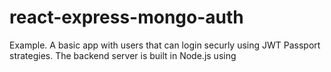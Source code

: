 # react-express-mongo-auth
Example. A basic app with users that can login securly using JWT Passport strategies. The backend server is built in Node.js using 
